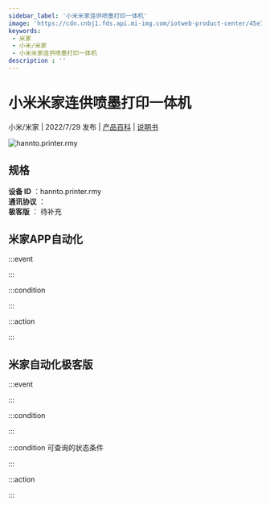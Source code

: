 ```yaml
---
sidebar_label: '小米米家连供喷墨打印一体机'
image: 'https://cdn.cnbj1.fds.api.mi-img.com/iotweb-product-center/45e7713af90a9398a0a05640ed12ee15_Rosemary-168x168-已压缩.png?GalaxyAccessKeyId=AKVGLQWBOVIRQ3XLEW&Expires=9223372036854775807&Signature=F7eMHHLXWcDMwAQEQjU6mSupTpg='
keywords: 
 - 米家
 - 小米/米家
 - 小米米家连供喷墨打印一体机
description : ''
---
```

# 小米米家连供喷墨打印一体机

小米/米家 | 2022/7/29 发布 | [产品百科](https://home.mi.com/webapp/content/baike/product/index.html?model=hannto.printer.rmy/) | [说明书](https://home.mi.com/views/introduction.html?model=hannto.printer.rmy&region=cn)

![hannto.printer.rmy](https://cdn.cnbj1.fds.api.mi-img.com/iotweb-product-center/45e7713af90a9398a0a05640ed12ee15_Rosemary-168x168-已压缩.png?GalaxyAccessKeyId=AKVGLQWBOVIRQ3XLEW&Expires=9223372036854775807&Signature=F7eMHHLXWcDMwAQEQjU6mSupTpg=)

## 规格  
> 
**设备 ID** ：hannto.printer.rmy  
**通讯协议** ：  
**极客版**  ： 待补充 


## 米家APP自动化  

:::event  

:::

:::condition  

:::

:::action   

:::

## 米家自动化极客版  

:::event  

:::

:::condition  

:::

:::condition 可查询的状态条件  

:::

:::action  

:::

        
